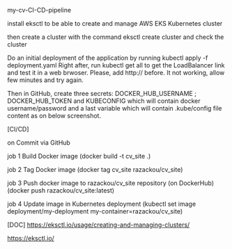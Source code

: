 my-cv-CI-CD-pipeline

install eksctl to be able to create and manage AWS EKS Kubernetes cluster

then create a cluster with the command eksctl create cluster and check the cluster <add screen0 here>

Do an initial deployment of the application by running kubectl apply -f deployment.yaml Right after, run kubectl get all to get the LoadBalancer link and test it in a web brwoser. Please, add http:// before. It not working, allow few minutes and try again. <add screen1 here>

Then in GitHub, create three secrets: DOCKER_HUB_USERNAME ; DOCKER_HUB_TOKEN and KUBECONFIG which will contain docker username/password and a last variable which will contain .kube/config file content as on below screenshot. <Add screen2 here>

[CI/CD]

on Commit via GitHub

job 1 Build Docker image (docker build -t cv_site .)

job 2 Tag Docker image (docker tag cv_site razackou/cv_site)

job 3 Push docker image to razackou/cv_site repository (on DockerHub)(docker push razackou/cv_site:latest)

job 4 Update image in Kubernetes deployment  (kubectl set image deployment/my-deployment my-container=razackou/cv_site)



[DOC]
https://eksctl.io/usage/creating-and-managing-clusters/

https://eksctl.io/
